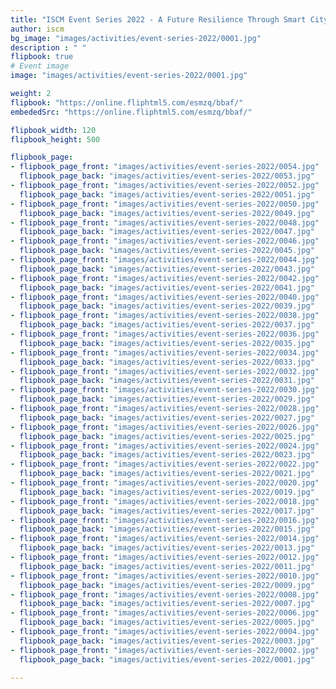```yaml
---
title: "ISCM Event Series 2022 - A Future Resilience Through Smart City Lens"
author: iscm
bg_image: "images/activities/event-series-2022/0001.jpg"
description : " "
flipbook: true
# Event image
image: "images/activities/event-series-2022/0001.jpg"

weight: 2
flipbook: "https://online.fliphtml5.com/esmzq/bbaf/"
embededSrc: "https://online.fliphtml5.com/esmzq/bbaf/"

flipbook_width: 120
flipbook_height: 500

flipbook_page:
- flipbook_page_front: "images/activities/event-series-2022/0054.jpg"
  flipbook_page_back: "images/activities/event-series-2022/0053.jpg"
- flipbook_page_front: "images/activities/event-series-2022/0052.jpg"
  flipbook_page_back: "images/activities/event-series-2022/0051.jpg"
- flipbook_page_front: "images/activities/event-series-2022/0050.jpg"
  flipbook_page_back: "images/activities/event-series-2022/0049.jpg"
- flipbook_page_front: "images/activities/event-series-2022/0048.jpg"
  flipbook_page_back: "images/activities/event-series-2022/0047.jpg"
- flipbook_page_front: "images/activities/event-series-2022/0046.jpg"
  flipbook_page_back: "images/activities/event-series-2022/0045.jpg"
- flipbook_page_front: "images/activities/event-series-2022/0044.jpg"
  flipbook_page_back: "images/activities/event-series-2022/0043.jpg"
- flipbook_page_front: "images/activities/event-series-2022/0042.jpg"
  flipbook_page_back: "images/activities/event-series-2022/0041.jpg"
- flipbook_page_front: "images/activities/event-series-2022/0040.jpg"
  flipbook_page_back: "images/activities/event-series-2022/0039.jpg"
- flipbook_page_front: "images/activities/event-series-2022/0038.jpg"
  flipbook_page_back: "images/activities/event-series-2022/0037.jpg"
- flipbook_page_front: "images/activities/event-series-2022/0036.jpg"
  flipbook_page_back: "images/activities/event-series-2022/0035.jpg"
- flipbook_page_front: "images/activities/event-series-2022/0034.jpg"
  flipbook_page_back: "images/activities/event-series-2022/0033.jpg"
- flipbook_page_front: "images/activities/event-series-2022/0032.jpg"
  flipbook_page_back: "images/activities/event-series-2022/0031.jpg"
- flipbook_page_front: "images/activities/event-series-2022/0030.jpg"
  flipbook_page_back: "images/activities/event-series-2022/0029.jpg"
- flipbook_page_front: "images/activities/event-series-2022/0028.jpg"
  flipbook_page_back: "images/activities/event-series-2022/0027.jpg"
- flipbook_page_front: "images/activities/event-series-2022/0026.jpg"
  flipbook_page_back: "images/activities/event-series-2022/0025.jpg"
- flipbook_page_front: "images/activities/event-series-2022/0024.jpg"
  flipbook_page_back: "images/activities/event-series-2022/0023.jpg"
- flipbook_page_front: "images/activities/event-series-2022/0022.jpg"
  flipbook_page_back: "images/activities/event-series-2022/0021.jpg"
- flipbook_page_front: "images/activities/event-series-2022/0020.jpg"
  flipbook_page_back: "images/activities/event-series-2022/0019.jpg"
- flipbook_page_front: "images/activities/event-series-2022/0018.jpg"
  flipbook_page_back: "images/activities/event-series-2022/0017.jpg"
- flipbook_page_front: "images/activities/event-series-2022/0016.jpg"
  flipbook_page_back: "images/activities/event-series-2022/0015.jpg"
- flipbook_page_front: "images/activities/event-series-2022/0014.jpg"
  flipbook_page_back: "images/activities/event-series-2022/0013.jpg"
- flipbook_page_front: "images/activities/event-series-2022/0012.jpg"
  flipbook_page_back: "images/activities/event-series-2022/0011.jpg"
- flipbook_page_front: "images/activities/event-series-2022/0010.jpg"
  flipbook_page_back: "images/activities/event-series-2022/0009.jpg"
- flipbook_page_front: "images/activities/event-series-2022/0008.jpg"
  flipbook_page_back: "images/activities/event-series-2022/0007.jpg"
- flipbook_page_front: "images/activities/event-series-2022/0006.jpg"
  flipbook_page_back: "images/activities/event-series-2022/0005.jpg"
- flipbook_page_front: "images/activities/event-series-2022/0004.jpg"
  flipbook_page_back: "images/activities/event-series-2022/0003.jpg"
- flipbook_page_front: "images/activities/event-series-2022/0002.jpg"
  flipbook_page_back: "images/activities/event-series-2022/0001.jpg"

---
```





</html>
